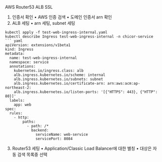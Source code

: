 AWS Router53 ALB SSL
1. 인증서 확인
	• AWS 인증 검색
	• 도메인 인증서 arn 확인
2. ALB 세팅
	• arn 세팅, subnet 세팅
``` command
kubectl apply -f test-web-ingress-internal.yaml
kubectl describe Ingress test-web-ingress-internal -n chicor-service
``` yaml
apiVersion: extensions/v1beta1
kind: Ingress
metadata:
  name: test-web-ingress-internal
  namespace: service
  annotations:
    kubernetes.io/ingress.class: alb
    alb.ingress.kubernetes.io/scheme: internal
    alb.ingress.kubernetes.io/subnets: subnet
    alb.ingress.kubernetes.io/certificate-arn: arn:aws:acm:ap-northeast-2:
    alb.ingress.kubernetes.io/listen-ports: '[{"HTTPS": 443}, {"HTTP": 80}]'
  labels:
    app: web
spec:
  rules:
    - http:
        paths:
          - path: /*
            backend:
              serviceName: web-service
              servicePort: 8084

```
3. Router53 세팅
	• Application/Classic Load Balancer에 대한 별칭
	• 대상은 자동 검색 목록중 선택

